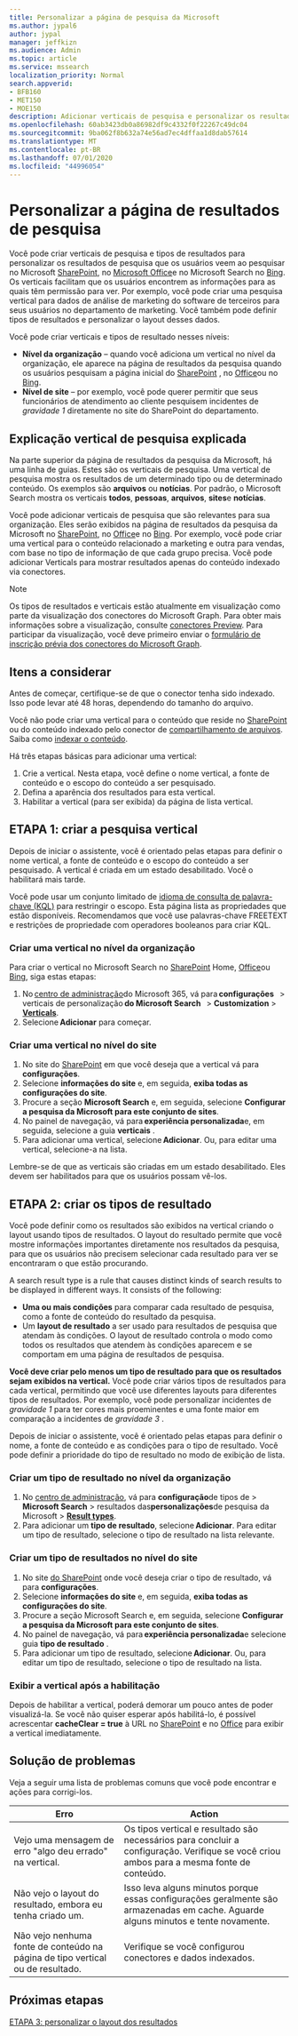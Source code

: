 ```yaml
---
title: Personalizar a página de pesquisa da Microsoft
ms.author: jypal6
author: jypal
manager: jeffkizn
ms.audience: Admin
ms.topic: article
ms.service: mssearch
localization_priority: Normal
search.appverid:
- BFB160
- MET150
- MOE150
description: Adicionar verticais de pesquisa e personalizar os resultados da pesquisa
ms.openlocfilehash: 60ab3423db0a86982df9c4332f0f22267c49dc04
ms.sourcegitcommit: 9ba062f8b632a74e56ad7ec4dffaa1d8dab57614
ms.translationtype: MT
ms.contentlocale: pt-BR
ms.lasthandoff: 07/01/2020
ms.locfileid: "44996054"
---
```

# <a name="customize-the-search-results-page"></a>Personalizar a página de resultados de pesquisa

Você pode criar verticais de pesquisa e tipos de resultados para personalizar os resultados de pesquisa que os usuários veem ao pesquisar no Microsoft [SharePoint](https://sharepoint.com/), no [Microsoft Office](https://office.com)e no Microsoft Search no [Bing](https://bing.com). Os verticais facilitam que os usuários encontrem as informações para as quais têm permissão para ver. Por exemplo, você pode criar uma pesquisa vertical para dados de análise de marketing do software de terceiros para seus usuários no departamento de marketing. Você também pode definir tipos de resultados e personalizar o layout desses dados.  

Você pode criar verticais e tipos de resultado nesses níveis:

- **Nível da organização** – quando você adiciona um vertical no nível da organização, ele aparece na página de resultados da pesquisa quando os usuários pesquisam a página inicial do [SharePoint](https://sharepoint.com/) , no [Office](https://office.com)ou no [Bing](https://bing.com).
- **Nível de site** – por exemplo, você pode querer permitir que seus funcionários de atendimento ao cliente pesquisem incidentes de *gravidade 1* diretamente no site do SharePoint do departamento.

## <a name="search-verticals-explained"></a>Explicação vertical de pesquisa explicada

Na parte superior da página de resultados da pesquisa da Microsoft, há uma linha de guias. Estes são os verticais de pesquisa. Uma vertical de pesquisa mostra os resultados de um determinado tipo ou de determinado conteúdo. Os exemplos são **arquivos** ou **notícias**. Por padrão, o Microsoft Search mostra os verticais **todos**, **pessoas**, **arquivos**, **sites**e **notícias**.  

Você pode adicionar verticais de pesquisa que são relevantes para sua organização. Eles serão exibidos na página de resultados da pesquisa da Microsoft no [SharePoint](https://sharepoint.com/), no [Office](https://Office.com)e no [Bing](https://bing.com). Por exemplo, você pode criar uma vertical para o conteúdo relacionado a marketing e outra para vendas, com base no tipo de informação de que cada grupo precisa. Você pode adicionar Verticals para mostrar resultados apenas do conteúdo indexado via conectores.  

>[!NOTE]
> Os tipos de resultados e verticais estão atualmente em visualização como parte da visualização dos conectores do Microsoft Graph. Para obter mais informações sobre a visualização, consulte [conectores Preview](connectors-preview.md). Para participar da visualização, você deve primeiro enviar o [formulário de inscrição prévia dos conectores do Microsoft Graph](https://forms.office.com/Pages/ResponsePage.aspx?id=v4j5cvGGr0GRqy180BHbRxWYgu82J_RFnMMATAS6_chUNVYwNU1CMDNZUDBSSDZKWVo2RDJDRjRLQi4u).

## <a name="things-to-consider"></a>Itens a considerar

Antes de começar, certifique-se de que o conector tenha sido indexado. Isso pode levar até 48 horas, dependendo do tamanho do arquivo.

Você não pode criar uma vertical para o conteúdo que reside no [SharePoint](https://sharepoint.com/) ou do conteúdo indexado pelo conector de [compartilhamento de arquivos](file-share-connector.md). Saiba como [indexar o conteúdo](configure-connector.md).

Há três etapas básicas para adicionar uma vertical:

1. Crie a vertical. Nesta etapa, você define o nome vertical, a fonte de conteúdo e o escopo do conteúdo a ser pesquisado.
2. Defina a aparência dos resultados para esta vertical.  
3. Habilitar a vertical (para ser exibida) da página de lista vertical.

## <a name="step-1-create-the-search-vertical"></a>ETAPA 1: criar a pesquisa vertical

Depois de iniciar o assistente, você é orientado pelas etapas para definir o nome vertical, a fonte de conteúdo e o escopo do conteúdo a ser pesquisado. A vertical é criada em um estado desabilitado. Você o habilitará mais tarde.

Você pode usar um conjunto limitado de [idioma de consulta de palavra-chave (KQL)](https://docs.microsoft.com/sharepoint/dev/general-development/keyword-query-language-kql-syntax-reference) para restringir o escopo. Esta página lista as propriedades que estão disponíveis. Recomendamos que você use palavras-chave FREETEXT e restrições de propriedade com operadores booleanos para criar KQL.

### <a name="create-a-vertical-at-the-organization-level"></a>Criar uma vertical no nível da organização

Para criar o vertical no Microsoft Search no [SharePoint](https://sharepoint.com/) Home, [Office](https://office.com)ou [Bing](https://bing.com), siga estas etapas:

1. No [centro de administração](https://admin.microsoft.com)do Microsoft 365, vá para **configurações**   > verticais de personalização **do Microsoft Search**   >  **Customization**  >  [**Verticals**](https://admin.microsoft.com/Adminportal/Home#/MicrosoftSearch/verticals).
1. Selecione **Adicionar** para começar.  

### <a name="create-a-vertical-at-the-site-level"></a>Criar uma vertical no nível do site

1. No site do [SharePoint](https://sharepoint.com/) em que você deseja que a vertical vá para **configurações**.
1. Selecione **informações do site** e, em seguida, **exiba todas as configurações do site**.
1. Procure a seção **Microsoft Search** e, em seguida, selecione **Configurar a pesquisa da Microsoft para este conjunto de sites**.
1. No painel de navegação, vá para **experiência personalizada**e, em seguida, selecione a guia **verticais** .
1. Para adicionar uma vertical, selecione **Adicionar**.
  Ou, para editar uma vertical, selecione-a na lista.

Lembre-se de que as verticais são criadas em um estado desabilitado. Eles devem ser habilitados para que os usuários possam vê-los.

## <a name="step-2-create-the-result-types"></a>ETAPA 2: criar os tipos de resultado

Você pode definir como os resultados são exibidos na vertical criando o layout usando tipos de resultados. O layout do resultado permite que você mostre informações importantes diretamente nos resultados da pesquisa, para que os usuários não precisem selecionar cada resultado para ver se encontraram o que estão procurando.

A search result type is a rule that causes distinct kinds of search results to be displayed in different ways. It consists of the following:

- **Uma ou mais condições** para comparar cada resultado de pesquisa, como a fonte de conteúdo do resultado da pesquisa.  
- Um **layout de resultado** a ser usado para resultados de pesquisa que atendam às condições. O layout de resultado controla o modo como todos os resultados que atendem às condições aparecem e se comportam em uma página de resultados de pesquisa.

**Você deve criar pelo menos um tipo de resultado para que os resultados sejam exibidos na vertical.** Você pode criar vários tipos de resultados para cada vertical, permitindo que você use diferentes layouts para diferentes tipos de resultados. Por exemplo, você pode personalizar incidentes de *gravidade 1* para ter cores mais proeminentes e uma fonte maior em comparação a incidentes de *gravidade 3* .

Depois de iniciar o assistente, você é orientado pelas etapas para definir o nome, a fonte de conteúdo e as condições para o tipo de resultado. Você pode definir a prioridade do tipo de resultado no modo de exibição de lista.
  
### <a name="create-a-result-type-at-the-organization-level"></a>Criar um tipo de resultado no nível da organização

1. No [centro de administração](https://admin.microsoft.com), vá para **configuração**de tipos de  >  **Microsoft Search**  >  resultados das**personalizações**de pesquisa da Microsoft  >  [**Result types**](https://admin.microsoft.com/Adminportal/Home#/MicrosoftSearch/resulttypes).
1. Para adicionar um **tipo de resultado**, selecione **Adicionar**. Para editar um tipo de resultado, selecione o tipo de resultado na lista relevante.

### <a name="create-a-results-type-at-the-site-level"></a>Criar um tipo de resultados no nível do site

1. No site [do SharePoint](https://sharepoint.com/) onde você deseja criar o tipo de resultado, vá para **configurações**.
1. Selecione **informações do site** e, em seguida, **exiba todas as configurações do site**.
1. Procure a seção Microsoft Search e, em seguida, selecione **Configurar a pesquisa da Microsoft para este conjunto de sites**.
1. No painel de navegação, vá para **experiência personalizada**e selecione guia **tipo de resultado** .
2. Para adicionar um tipo de resultado, selecione **Adicionar**.  Ou, para editar um tipo de resultado, selecione o tipo de resultado na lista.

### <a name="view-the-vertical-after-its-enabled"></a>Exibir a vertical após a habilitação

Depois de habilitar a vertical, poderá demorar um pouco antes de poder visualizá-la. Se você não quiser esperar após habilitá-lo, é possível acrescentar **cacheClear = true** à URL no [SharePoint](https://sharepoint.com/) e no [Office](https://office.com) para exibir a vertical imediatamente.

## <a name="troubleshooting"></a>Solução de problemas

Veja a seguir uma lista de problemas comuns que você pode encontrar e ações para corrigi-los.

|Erro  |Action  |
|---------|---------|
| Vejo uma mensagem de erro "algo deu errado" na vertical. | Os tipos vertical e resultado são necessários para concluir a configuração. Verifique se você criou ambos para a mesma fonte de conteúdo. |
| Não vejo o layout do resultado, embora eu tenha criado um. | Isso leva alguns minutos porque essas configurações geralmente são armazenadas em cache. Aguarde alguns minutos e tente novamente.        |
| Não vejo nenhuma fonte de conteúdo na página de tipo vertical ou de resultado. | Verifique se você configurou conectores e dados indexados.   |

## <a name="next-steps"></a>Próximas etapas

[ETAPA 3: personalizar o layout dos resultados](customize-results-layout.md)

